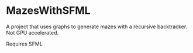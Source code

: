 # MazesWithSFML
A project that uses graphs to generate mazes with a recursive backtracker.
Not GPU accelerated.

Requires SFML